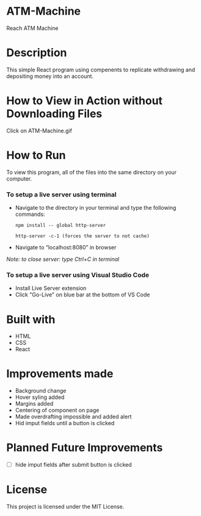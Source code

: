 # ATM-Machine
Reach ATM Machine

# Description
This simple React program using compenents to replicate withdrawing and depositing money into an account.

# How to View in Action without Downloading Files
Click on ATM-Machine.gif

# How to Run
To view this program, all of the files into the same directory on your computer. 

### To setup a live server using terminal 
* Navigate to the directory in your terminal and type the following commands:

      npm install -- global http-server

      http-server -c-1 (forces the server to not cache)

* Navigate to “localhost:8080” in browser

*Note: to close server: type Ctrl+C in terminal*


### To setup a live server using Visual Studio Code
* Install Live Server extension
* Click "Go-Live" on blue bar at the bottom of VS Code


# Built with
* HTML
* CSS
* React

#  Improvements made
* Background change
* Hover syling added
* Margins added
* Centering of component on page
* Made overdrafting impossible and added alert
* Hid imput fields until a button is clicked

# Planned Future Improvements
- [ ] hide imput fields after submit button is clicked

# License
This project is licensed under the MIT License.
